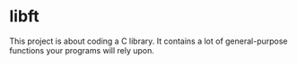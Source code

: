 # libft
This project is about coding a C library. It contains a lot of general-purpose functions your programs will rely upon.
